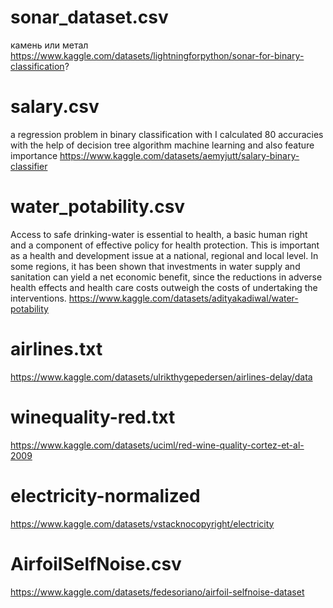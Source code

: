 # sonar_dataset.csv
камень или метал
https://www.kaggle.com/datasets/lightningforpython/sonar-for-binary-classification?

# salary.csv
a regression problem in binary classification with I calculated 80 accuracies with the help of decision tree algorithm machine learning and also feature importance
https://www.kaggle.com/datasets/aemyjutt/salary-binary-classifier

# water_potability.csv
Access to safe drinking-water is essential to health, a basic human right and a component of effective policy for health protection. This is important as a health and development issue at a national, regional and local level. In some regions, it has been shown that investments in water supply and sanitation can yield a net economic benefit, since the reductions in adverse health effects and health care costs outweigh the costs of undertaking the interventions.
https://www.kaggle.com/datasets/adityakadiwal/water-potability

# airlines.txt

https://www.kaggle.com/datasets/ulrikthygepedersen/airlines-delay/data

# winequality-red.txt

https://www.kaggle.com/datasets/uciml/red-wine-quality-cortez-et-al-2009

# electricity-normalized

https://www.kaggle.com/datasets/vstacknocopyright/electricity

# AirfoilSelfNoise.csv

https://www.kaggle.com/datasets/fedesoriano/airfoil-selfnoise-dataset